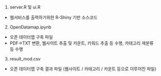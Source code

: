 1. server.R 및 ui.R
- 웹서비스를 출력하기위한 R-Shiny 기반 소스코드

2. OpenDatamap.ipynb
- 오픈 데이터맵 구축 파일
- PDF->TXT 변환, 웹사이트 추출 및 카운트, 키워드 추출 등 수행, 카테고리 재분류 등 수행

3. result_mod.csv
- 오픈 데이터맵 구축 결과 파일 (웹사이트 / 카테고리 / 카운트 등으로 이루어진 파일)
